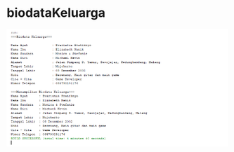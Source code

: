# biodataKeluarga

![Hasil Output](https://github.com/MichaelKevinAdinata27RPL/biodataKeluarga/blob/master/Hasil%20Output.png)
